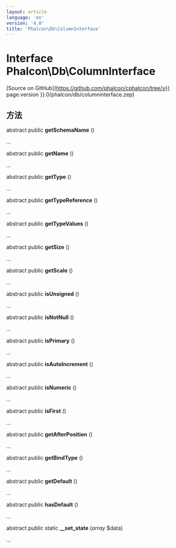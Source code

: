 ```yaml
---
layout: article
language: 'en'
version: '4.0'
title: 'Phalcon\Db\ColumnInterface'
---
```

# Interface **Phalcon\Db\ColumnInterface**

[Source on GitHub](https://github.com/phalcon/cphalcon/tree/v{{ page.version }}.0/phalcon/db/columninterface.zep)

## 方法

abstract public **getSchemaName** ()

...

abstract public **getName** ()

...

abstract public **getType** ()

...

abstract public **getTypeReference** ()

...

abstract public **getTypeValues** ()

...

abstract public **getSize** ()

...

abstract public **getScale** ()

...

abstract public **isUnsigned** ()

...

abstract public **isNotNull** ()

...

abstract public **isPrimary** ()

...

abstract public **isAutoIncrement** ()

...

abstract public **isNumeric** ()

...

abstract public **isFirst** ()

...

abstract public **getAfterPosition** ()

...

abstract public **getBindType** ()

...

abstract public **getDefault** ()

...

abstract public **hasDefault** ()

...

abstract public static **__set_state** (*array* $data)

...